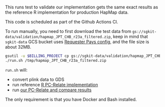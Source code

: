 This runs test to validate our implementation gets the same
exact results as the reference R implementation for production
HapMap data.

This code is scheduled as part of the Github Actions CI.

To run manually, you need to first download the test data
from `gs://sgkit-data/validation/hapmap_JPT_CHB_r23a_filtered.zip`,
keep in mind that `sgkit-data` GCS bucket uses
[Requester Pays config](https://cloud.google.com/storage/docs/requester-pays),
and the file size is about 32MB.

```bash
gsutil -u $BILLING_PROJECT cp gs://sgkit-data/validation/hapmap_JPT_CHB_r23a_filtered.zip /tmp/
./run.sh /tmp/hapmap_JPT_CHB_r23a_filtered.zip
```

`run.sh` will:
 * convert plink data to GDS
 * run reference [R PC-Relate implementation](pc_relate.R)  
 * run [our PC-Relate and compare results](validate_pc_relate.py)

The only requirement is that you have Docker and Bash installed.
